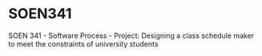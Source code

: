# SOEN341
SOEN 341 - Software Process - Project: Designing a class schedule maker to meet the constraints of university students
